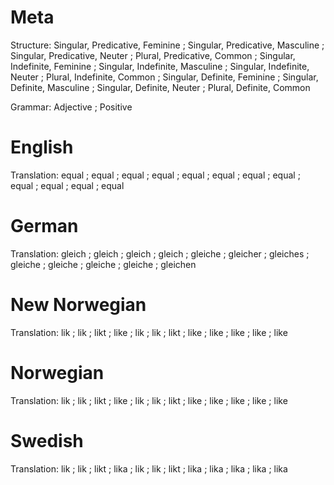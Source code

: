 Meta
====

Structure: Singular, Predicative, Feminine ; Singular, Predicative, Masculine ; Singular, Predicative, Neuter ; Plural, Predicative, Common ;
           Singular, Indefinite, Feminine  ; Singular, Indefinite, Masculine  ; Singular, Indefinite, Neuter  ; Plural, Indefinite, Common  ;
           Singular, Definite, Feminine    ; Singular, Definite, Masculine    ; Singular, Definite, Neuter    ; Plural, Definite, Common

Grammar:   Adjective ; Positive



English
=======

Translation: equal ; equal ; equal ; equal ;
             equal ; equal ; equal ; equal ;
             equal ; equal ; equal ; equal



German
======

Translation: gleich  ; gleich   ; gleich   ; gleich   ;
             gleiche ; gleicher ; gleiches ; gleiche  ;
             gleiche ; gleiche  ; gleiche  ; gleichen



New Norwegian
=============

Translation: lik  ; lik  ; likt ; like ;
             lik  ; lik  ; likt ; like ;
             like ; like ; like ; like



Norwegian
=========

Translation: lik  ; lik  ; likt ; like ;
             lik  ; lik  ; likt ; like ;
             like ; like ; like ; like



Swedish
=======

Translation: lik  ; lik  ; likt ; lika ;
             lik  ; lik  ; likt ; lika ;
             lika ; lika ; lika ; lika

